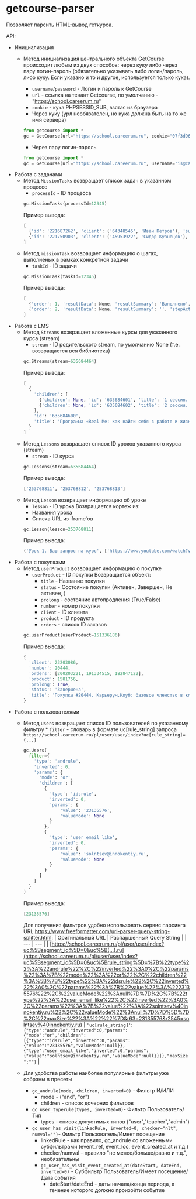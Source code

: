 # getcourse-parser
Позволяет парсить HTML-вывод геткурса.

API:
- Инициализация
  - Метод инициализация центрального объекта GetCourse происходит любым из двух способов: через куку либо через пару логин-пароль (обязательно указывать либо логин/пароль, либо куку. Если указано и то и другое, используется только кука).
    * `username`/`password` - Логин и пароль к GetCourse
    * `url` - ссылка на тенант Getcourse, по умолчанию - "https://school.careerum.ru"
    * `cookie` - кука PHPSESSID_SUB, взятая из браузера

    - Через куку (урл необязателен, но кука должна быть на то же имя сервера)
    ```python
    from getcourse import *
    gc = GetCourse(url="https://school.careerum.ru", cookie="07f3d96b13b8b33112345638d39ea485")
    ```
    - Через пару логин-пароль
    ```python
    from getcourse import *
    gc = GetCourse(url="https://school.careerum.ru", username='is@careerum.com', password='S3cr37')
    ```     
- Работа с задачами
  - Метод `MissionTasks` возвращает список задач в указанном процессе
    * `processId` - ID процесса
    ```python
    gc.MissionTasks(processId=12345)
    ```
    Пример вывода:
    ```python
    [
      {'id': '221687262', 'client': ('64348545', 'Иван Петров'), 'subject': ('user', '6434845'), 'status': 'Отложена'},
      {'id': '221750903', 'client': ('45953922', 'Сидор Кузнецов'), 'subject': ('user', '4593922'), 'status': 'Отложена'}
    ]
    ```
  - Метод `missionTask` возвращает информацию о шагах, выполненых в рамках конкретной задачи
    * `taskId` - ID задачи
    ```python
    gc.MissionTask(taskId=12345)
    ```
    Пример вывода:
    ```javascript
    [
      {'order': 1, 'resultData': None, 'resultSummary': 'Выполнено', 'stepAction': 'Начало скрипта', 'stepId': 85102200676, 'stepTemplateId': 14646448, 'stepTitle': '"Начало работы"', 'subprocess': '', 'who': ''},
      {'order': 2, 'resultData': None, 'resultSummary': '', 'stepAction': 'Завершение процесса', 'stepId': 85102274162, 'stepTemplateId': 7993476, 'stepTitle': '"Завершение процесса"', 'subprocess': '522600', 'who': ''}
    ]
    ```
- Работа с LMS
  - Метод `Streams` возвращает вложенные курсы для указанного курса (stream)
    * `stream` - ID родительского stream, по умолчанию None (т.е. возвращается вся библиотека)
    ```python
    gc.Streams(stream=635684464)
    ```
    Пример вывода:
    ```python
    [
      {
        'children': [
          {'children': None, 'id': '635684601', 'title': '1 сессия. Запрос на курс и карьерные установки'},
          {'children': None, 'id': '635684602', 'title': '2 сессия. Таланты и ценности'}
        ],
        'id': '635684600',
        'title': 'Программа «Real Me: как найти себя в работе и жизни»'
      }
    ]
    ```
  - Метод `Lessons` возвращает список ID уроков указанного курса (stream)
    * `stream` - ID курса
    ```python
    gc.Lessons(stream=635684464)
    ```
    Пример вывода:
    ```python
    ['253768811', '253768812', '253768813']
    ```
  - Метод `Lesson` возвращает информацию об уроке
    * `lesson` - ID урока
    Возвращается кортеж из:
    * Названия урока
    * Списка URL из iframe'ов
    ```python
    gc.Lesson(lesson=253768811)
    ```
    Пример вывода:
    ```python
    ('Урок 1. Ваш запрос на курс', ['https://www.youtube.com/watch?v=WiR-5swzlvE'])
    ```      
- Работа с покупками
  - Метод `userProduct` возвращает информацию о покупке
    * `userProduct` - ID покупки
        Возвращается объект:
        * `title` - Название покупки
        * `status` - Состояние покупки (Активен, Завершен, Не активен, )
        * `prolong` - состояние автопродления (True/False)
        * `number` - номер покупки
        * `client` - ID клиента
        * `product` - ID продукта
        * `orders` - список ID заказов
    ```python
    gc.userProduct(userProduct=151336186)
    ```
    Пример вывода:
    ```python
    {
      'client': 23203086,
      'number': 20444,
      'orders': [200203221, 191334515, 182847122],
      'product': 1581756,
      'prolong': True,
      'status': 'Завершена',
      'title': 'Покупка #20444. Карьерум.Клуб: базовое членство в клубе'
    }
    ```      
- Работа с пользователями
  - Метод `Users` возвращает список ID пользователей по указанному фильтру
        * `filter` - словарь в формате uc\[rule_string\] запроса `https://school.careerum.ru/pl/user/user/index?uc[rule_string]={...}`
    ```python
    gc.Users(
      filter={
        'type': 'andrule',
        'inverted': 0,
        'params': {
          'mode': 'or',
          'children': [
            {
              'type': 'idsrule',
              'inverted': 0,
              'params': {
                  'value': '23135576',
                  'valueMode': None
              }
            },
            {
              'type': 'user_email_like',
              'inverted': 0,
              'params': {
                  'value': 'solntsev@innokentiy.ru',
                  'valueMode': None
              }
            }
          ]
        }
      }
    )
    ```
    Пример вывода:
    ```python
    [23135576]
    ```      
    Для получения фильтров удобно использовать сервис парсинга URL https://www.freeformatter.com/url-parser-query-string-splitter.html:
    | Оригинальный URL | Распаршенный Query String |
    | --- | --- |
    | [https://school.careerum.ru/pl/user/user/index?uc%5Bsegment_id%5D=0&uc%5B(...).ru](https://school.careerum.ru/pl/user/user/index?uc%5Bsegment_id%5D=0&uc%5Brule_string%5D=%7B%22type%22%3A%22andrule%22%2C%22inverted%22%3A0%2C%22params%22%3A%7B%22mode%22%3A%22or%22%2C%22children%22%3A%5B%7B%22type%22%3A%22idsrule%22%2C%22inverted%22%3A0%2C%22params%22%3A%7B%22value%22%3A%2223135576%22%2C%22valueMode%22%3Anull%7D%7D%2C%7B%22type%22%3A%22user_email_like%22%2C%22inverted%22%3A0%2C%22params%22%3A%7B%22value%22%3A%22solntsev%40innokentiy.ru%22%2C%22valueMode%22%3Anull%7D%7D%5D%7D%2C%22maxSize%22%3A%22%22%7D&r63=23135576&r2545=solntsev%40innokentiy.ru) | `'uc[rule_string]'`: `{"type":"andrule","inverted":0,"params":{"mode":"or","children":[{"type":"idsrule","inverted":0,"params":{"value":"23135576","valueMode":null}},{"type":"user_email_like","inverted":0,"params":{"value":"solntsev@innokentiy.ru","valueMode":null}}]},"maxSize":""}` |

  - Для удобства работы наиболее популярные фильтры уже собраны в пресеты
    - `gc_andrule(mode, children, inverted=0)` - Фильтр И/ИЛИ
      * mode - ("and", "or")
      * children - список дочерних фильтров
    - `gc_user_typerule(types, inverted=0)`- Фильтр Пользователь/Тип
      * types - список допустимых типов ("user","teacher","admin")
    - `gc_user_has_visit(linkedRule, inverted=0, checker="nlt", numval="")`- Фильтр Пользователь/Имеет посещение
      * linkedRule - как правило, gc_andrule со вложенными субфильтрами (event_ref, event_loc, event_created_at и т.д.)
      * checker/numval - правило "не менее/больше/равно и т.д.", необязательны
      - `gc_user_has_visit_event_created_at(dateStart, dateEnd, inverted=0)` - Субфильтр Пользователь/Имеет посещение/Дата события
        * dateStart/dateEnd - даты начала/конца периода, в течение которого должно произойти событие

